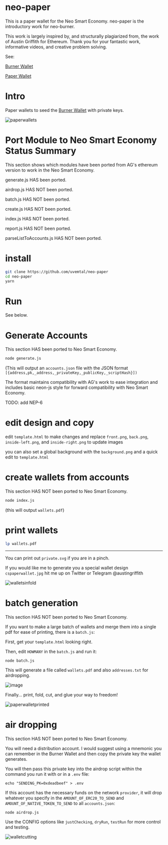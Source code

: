 # neo-paper

This is a paper wallet for the Neo Smart Economy. neo-paper is the introductory work for neo-burner.

This work is largely inspired by, and structurally plagiarized from, the work of Austin Griffith for Ethereum. Thank you for your fantastic work, informative videos, and creative problem solving.

See:

[Burner Wallet](https://github.com/austintgriffith/burner-wallet)

[Paper Wallet](https://github.com/austintgriffith/paper-wallet)

# Intro
Paper wallets to seed the [Burner Wallet](https://github.com/uvmetal/neo-burner) with private keys.

![paperwallets](https://user-images.githubusercontent.com/2653167/51704894-6c7be780-1fd7-11e9-8bf9-09d9a55f6943.jpg)

# Port Module to Neo Smart Economy Status Summary

This section shows which modules have been ported from AG's ethereum version to work in the Neo Smart Economy.

generate.js HAS been ported.

airdrop.js HAS NOT been ported.

batch.js HAS NOT been ported.

create.js HAS NOT been ported.

index.js HAS NOT been ported.

report.js HAS NOT been ported.

parseListToAccounts.js HAS NOT been ported.

# install
```bash
git clone https://github.com/uvemtal/neo-paper
cd neo-paper
yarn
```

# Run

See below.

# Generate Accounts

This section HAS been ported to Neo Smart Economy.

```bash
node generate.js
```
(This will output an `accounts.json` file with the JSON format `[{address,pk,_address,_privateKey,_publicKey,_scriptHash}])`

The format maintains compatibility with AG's work to ease integration and includes basic neon-js style for forward compatibility with Neo Smart Economy.

TODO: add NEP-6

# edit design and copy
edit `template.html` to make changes and replace `front.png`, `back.png`, `inside-left.png`, and `inside-right.png` to update images

you can also set a global background with the `background.png` and a quick edit to `template.html`

# create wallets from accounts

This section HAS NOT been ported to Neo Smart Economy.

```bash
node index.js
```

(this will output `wallets.pdf`)

# print wallets
```bash
lp wallets.pdf
```

-------------------------

You can print out `private.svg` if you are in a pinch.

If you would like me to generate you a special wallet design `cspaperwallet.jpg` hit me up on Twitter or Telegram @austingriffith

![walletsinfold](https://user-images.githubusercontent.com/2653167/51705218-3ab75080-1fd8-11e9-9495-66458938d9f9.jpg)


# batch generation

This section HAS NOT been ported to Neo Smart Economy.

If you want to make a large batch of wallets and merge them into a single pdf for ease of printing, there is a `batch.js`:

First, get your `template.html` looking right.

Then, edit `HOWMANY` in the `batch.js` and run it:
```
node batch.js
```
This will generate a file called `wallets.pdf` and also `addresses.txt` for airdropping.

![image](https://user-images.githubusercontent.com/2653167/55583840-18306a80-56e0-11e9-80ef-16d177b415fa.png)

Finally... print, fold, cut, and glue your way to freedom!

![paperwalletprinted](https://user-images.githubusercontent.com/2653167/55584775-48790880-56e2-11e9-93b6-4034c2b0ff5d.jpg)

# air dropping

This section HAS NOT been ported to Neo Smart Economy.

You will need a distribution account. I would suggest using a mnemonic you can remember in the Burner Wallet and then copy the private key the wallet generates.

You will then pass this private key into the airdrop script within the command you run it with or in a `.env` file:

```
echo "SENDING_PK=0xdeadbeef" > .env
```

If this account has the necessary funds on the network `provider`, it will drop whatever you specify in the `AMOUNT_OF_ERC20_TO_SEND` and `AMOUNT_OF_NATIVE_TOKEN_TO_SEND` to all `accounts.json`:
```
node airdrop.js
```

Use the CONFIG options like `justChecking`, `dryRun`, `testRun` for more control and testing.

![walletcutting](https://user-images.githubusercontent.com/2653167/51705234-4440b880-1fd8-11e9-93ed-93338376cfdc.jpg)
